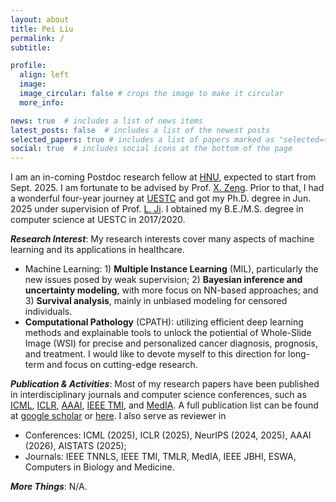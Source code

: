 ```yaml
---
layout: about
title: Pei Liu
permalink: /
subtitle: 

profile:
  align: left
  image: 
  image_circular: false # crops the image to make it circular
  more_info: 

news: true  # includes a list of news items
latest_posts: false  # includes a list of the newest posts
selected_papers: true # includes a list of papers marked as "selected={true}"
social: true  # includes social icons at the bottom of the page
---
```


I am an in-coming Postdoc research fellow at [HNU](https://www.hnu.edu.cn), expected to start from Sept. 2025. I am fortunate to be advised by Prof. [X. Zeng](https://scholar.google.com/citations?user=B20HBMIAAAAJ). Prior to that, I had a wonderful four-year journey at [UESTC](https://www.uestc.edu.cn) and got my Ph.D. degree in Jun. 2025 under supervision of Prof. [L. Ji](https://faculty.uestc.edu.cn/jiluping/zh_CN/index.htm). I obtained my B.E./M.S. degree in computer science at UESTC in 2017/2020. 

***Research Interest***: My research interests cover many aspects of machine learning and its applications in healthcare.
- Machine Learning: 1) **Multiple Instance Learning** (MIL), particularly the new issues posed by weak supervision; 2) **Bayesian inference and uncertainty modeling**, with more focus on NN-based approaches; and 3) **Survival analysis**, mainly in unbiased modeling for censored individuals.
- **Computational Pathology** (CPATH): utilizing efficient deep learning methods and explainable tools to unlock the potiential of Whole-Slide Image (WSI) for precise and personalized cancer diagnosis, prognosis, and treatment. I would like to devote myself to this direction for long-term and focus on cutting-edge research. 

***Publication & Activities***: Most of my research papers have been published in interdisciplinary journals and computer science conferences, such as [ICML](https://openreview.net/group?id=ICML.cc), [ICLR](https://openreview.net/group?id=ICLR.cc), [AAAI](https://openreview.net/group?id=AAAI.org), [IEEE TMI](https://ieeexplore.ieee.org/xpl/RecentIssue.jsp?punumber=42), and [MedIA](https://www.sciencedirect.com/journal/medical-image-analysis). A full publication list can be found at [google scholar](https://scholar.google.com/citations?user=FNghdtEAAAAJ) or [here](https://liupei101.github.io/publications/). I also serve as reviewer in 
- Conferences: ICML (2025), ICLR (2025), NeurIPS (2024, 2025), AAAI (2026), AISTATS (2025);
- Journals: IEEE TNNLS, IEEE TMI, TMLR, MedIA, IEEE JBHI, ESWA, Computers in Biology and Medicine. 

***More Things***: N/A.